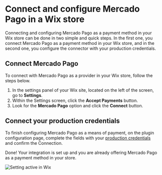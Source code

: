 # Connect and configure Mercado Pago in a Wix store

Connecting and configuring Mercado Pago as a payment method in your Wix store can be done in two simple and quick steps. In the first one, you connect Mercado Pago as a payment method in your Wix store, and in the second one, you configure the connector with your production credentials.

## Connect Mercado Pago

To connect with Mercado Pago as a provider in your Wix store, follow the steps below.

1. In the settings panel of your Wix site, located on the left of the screen, go to **Settings**.
2. Within the Settings screen, click the **Accept Payments** button.
3. Look for the **Mercado Pago** option and click the **Connect** button.


## Connect your production credentials

To finish configuring Mercado Pago as a means of payment, on the plugin configuration page, complete the fields with your [production credentials](/developers/en/docs/wix/additional-content/your-integrations/credentials) and confirm the Connection.

Done! Your integration is set up and you are already offering Mercado Pago as a payment method in your store.

![Setting active in Wix](/images/wix/conectar-wix.gif)